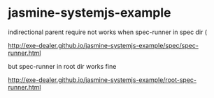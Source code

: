 # jasmine-systemjs-example

indirectional parent require not works when spec-runner in spec dir (

http://exe-dealer.github.io/jasmine-systemjs-example/spec/spec-runner.html


but spec-runner in root dir works fine

http://exe-dealer.github.io/jasmine-systemjs-example/root-spec-runner.html
